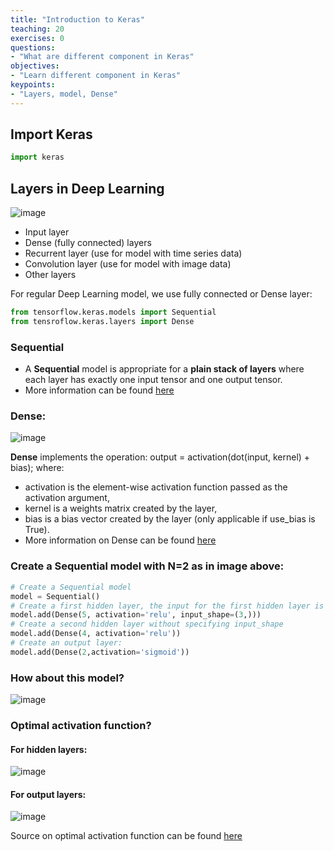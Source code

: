 ```yaml
---
title: "Introduction to Keras"
teaching: 20
exercises: 0
questions:
- "What are different component in Keras"
objectives:
- "Learn different component in Keras"
keypoints:
- "Layers, model, Dense"
---
```


## Import Keras

```python
import keras
```

## Layers in Deep Learning

![image](https://user-images.githubusercontent.com/43855029/129512909-a8eaa507-4869-4956-8bf9-ac6a5d6b4cd5.png)

- Input layer
- Dense (fully connected) layers
- Recurrent layer (use for model with time series data)
- Convolution layer (use for model with image data)
- Other layers

For regular Deep Learning model, we use fully connected or Dense layer:

```python
from tensorflow.keras.models import Sequential
from tensroflow.keras.layers import Dense
```

### Sequential

- A **Sequential** model is appropriate for a **plain stack of layers** where each layer has exactly one input tensor and one output tensor.
- More information can be found [here](https://keras.io/guides/sequential_model/)

### Dense:

![image](https://user-images.githubusercontent.com/43855029/129509811-8b951430-dc5f-47d4-a31b-a12b6edade12.png)

**Dense** implements the operation: output = activation(dot(input, kernel) + bias); where:
- activation is the element-wise activation function passed as the activation argument,
- kernel is a weights matrix created by the layer,
- bias is a bias vector created by the layer (only applicable if use_bias is True).
- More information on Dense can be found [here](https://keras.io/api/layers/core_layers/dense)

### Create a Sequential model with N=2 as in image above:

```python
# Create a Sequential model
model = Sequential()
# Create a first hidden layer, the input for the first hidden layer is input layer which has 3 variables:
model.add(Dense(5, activation='relu', input_shape=(3,)))
# Create a second hidden layer without specifying input_shape
model.add(Dense(4, activation='relu'))
# Create an output layer:
model.add(Dense(2,activation='sigmoid'))
```

### How about this model?

![image](https://user-images.githubusercontent.com/43855029/129513301-dfb25a8a-32d8-43a1-a6f4-713aa718c2e0.png)

### Optimal activation function?
#### For hidden layers:

![image](https://user-images.githubusercontent.com/43855029/129512679-34174dd4-8b79-4625-96d9-c85e5ea95c48.png)

#### For output layers:

![image](https://user-images.githubusercontent.com/43855029/129512553-17bf8d4e-5ed4-4180-aaa7-d180c2d093c0.png)

Source on optimal activation function can be found [here](https://machinelearningmastery.com/choose-an-activation-function-for-deep-learning/)


